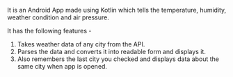 It is an Android App made using Kotlin which tells the temperature, humidity, weather condition and air pressure.

It has the following features -

1. Takes weather data of any city from the API.
2. Parses the data and converts it into readable form and displays it.
3. Also remembers the last city you checked and displays data about the same city when app is opened.
